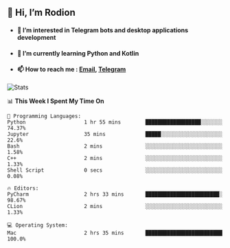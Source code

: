 ## 👋 Hi, I’m Rodion
- #### 👀 I’m interested in Telegram bots and desktop applications development
- #### 🌱 I’m currently learning Python and Kotlin
- #### 📫 How to reach me : [Email](mailto:me@lavn.ml), [Telegram](https://t.me/fast_geek)

![Stats](https://github-readme-stats.vercel.app/api?username=rodion-gudz&show_icons=true&theme=github_dark&hide_border=true&hide=issues&count_private=true&layout=compact)


<!--START_SECTION:waka-->
📊 **This Week I Spent My Time On** 

```text
💬 Programming Languages: 
Python                   1 hr 55 mins        ██████████████████░░░░░░░   74.37% 
Jupyter                  35 mins             █████░░░░░░░░░░░░░░░░░░░░   22.6% 
Bash                     2 mins              ░░░░░░░░░░░░░░░░░░░░░░░░░   1.58% 
C++                      2 mins              ░░░░░░░░░░░░░░░░░░░░░░░░░   1.33% 
Shell Script             0 secs              ░░░░░░░░░░░░░░░░░░░░░░░░░   0.08%

🔥 Editors: 
PyCharm                  2 hrs 33 mins       ████████████████████████░   98.67% 
CLion                    2 mins              ░░░░░░░░░░░░░░░░░░░░░░░░░   1.33%

💻 Operating System: 
Mac                      2 hrs 35 mins       █████████████████████████   100.0%

```


<!--END_SECTION:waka-->
